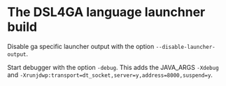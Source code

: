 # The DSL4GA language launchner build

Disable ga specific launcher output with the option `--disable-launcher-output`.

Start debugger with the option `-debug`. This adds the JAVA_ARGS `-Xdebug` and
`-Xrunjdwp:transport=dt_socket,server=y,address=8000,suspend=y`.
